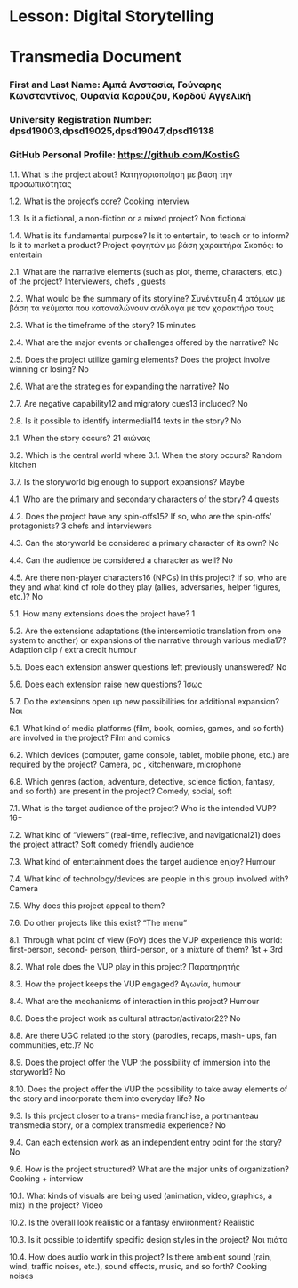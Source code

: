 # Lesson: Digital Storytelling
# Transmedia Document

### First and Last Name: Αμπά Ανστασία, Γούναρης Κωνσταντίνος, Ουρανία Καρούζου, Κορδού Αγγελική
### University Registration Number: dpsd19003,dpsd19025,dpsd19047,dpsd19138
### GitHub Personal Profile: https://github.com/KostisG


1.1. What is the project about? Κατηγοριοποίηση με βάση την προσωπικότητας 

1.2. What is the project’s core? Cooking interview

1.3. Is it a fictional, a non-fiction or
a mixed project? Non fictional

1.4. What is its fundamental purpose? 
Is it to entertain, to teach or to inform? Is it to market a product? Project φαγητών με βάση χαρακτήρα Σκοπός: to entertain 


2.1. What are the narrative elements (such as plot, theme, characters, etc.) of the project? Interviewers, chefs , guests 

2.2. What would be the summary of its storyline? Συνέντευξη 4 ατόμων με βάση τα γεύματα που καταναλώνουν ανάλογα με τον χαρακτήρα τους 

2.3. What is the timeframe of the story? 15 minutes 

2.4. What are the major events or challenges offered by the narrative? No

2.5. Does the project utilize gaming elements? Does the project involve winning or losing? No

2.6. What are the strategies for expanding the narrative? No

2.7. Are negative capability12 and migratory cues13 included? No

2.8. Is it possible to identify intermedial14 texts in the story? No

3.1. When the story occurs? 21 αιώνας 

3.2. Which is the central world where 3.1. When the story occurs? Random kitchen 

3.7. Is the storyworld big enough to
support expansions? Maybe 

4.1. Who are the primary and secondary characters of the story? 4 quests 

4.2. Does the project have any spin-offs15?  If so, who are the spin-offs’ protagonists? 3 chefs and interviewers 

4.3. Can the storyworld be considered a primary character of its own? No

4.4. Can the audience be considered a character as well? No

4.5. Are there non-player characters16 (NPCs) in this project? If so, who are they and what kind of role do they play (allies, adversaries, helper figures, etc.)? No

5.1. How many extensions does the project have? 1

5.2. Are the extensions adaptations (the intersemiotic translation from one system to another) or expansions of the narrative through various media17? Adaption clip / extra credit humour

5.5. Does each extension answer questions left previously unanswered? No

5.6. Does each extension raise new questions? Ίσως 

5.7. Do the extensions open up new possibilities for additional expansion? Ναι 

6.1. What kind of media platforms (film, book, comics, games, and so forth) are involved in the project? Film and comics 

6.2. Which devices (computer, game console, tablet, mobile phone, etc.) are required by the project? Camera, pc , kitchenware, microphone 

6.8. Which genres (action, adventure, detective, science fiction, fantasy, and so forth) are present in the project? Comedy, social, soft 

7.1. What is the target audience of the project? Who is the intended VUP? 16+

7.2. What kind of “viewers” (real-time, reflective, and navigational21) does the project attract? Soft comedy friendly audience

7.3. What kind of entertainment does the target audience enjoy? Humour 

7.4. What kind of technology/devices are people in this group involved
with? Camera 

7.5. Why does this project appeal
to them?

7.6. Do other projects like this exist? “The menu”


8.1. Through what point of view (PoV) does the VUP experience this world: first-person, second- person, third-person, or a mixture of them? 1st + 3rd 

8.2. What role does the VUP play in this project? Παρατηρητής 

8.3. How the project keeps the VUP engaged? Αγωνία, humour 

8.4. What are the mechanisms of interaction in this project? Humour 

8.6. Does the project work as cultural attractor/activator22? No

8.8. Are there UGC related to the story (parodies, recaps, mash- ups, fan communities, etc.)? No

8.9. Does the project offer the VUP the possibility of immersion into the storyworld? No

8.10. Does the project offer the VUP the possibility to take away elements of the story and incorporate them into everyday life? No

9.3. Is this project closer to a trans- media franchise, a portmanteau transmedia story, or a complex transmedia experience? No

9.4. Can each extension work as an independent entry point for the story? No

9.6. How is the project structured? What are the major units of organization? Cooking + interview 

10.1. What kinds of visuals are being used (animation, video, graphics, a mix) in the project? Video 

10.2. Is the overall look realistic or a fantasy environment? Realistic 

10.3. Is it possible to identify specific design styles in the project? Ναι πιάτα 

10.4. How does audio work in this project? Is there ambient sound (rain, wind, traffic noises, etc.), sound effects, music, and so forth? Cooking noises
